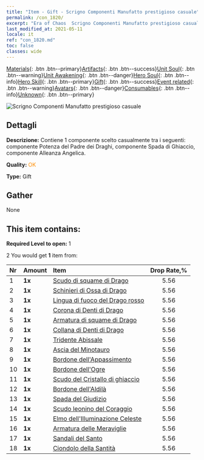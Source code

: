 ```yaml
---
title: "Item - Gift - Scrigno Componenti Manufatto prestigioso casuale"
permalink: /con_1820/
excerpt: "Era of Chaos  Scrigno Componenti Manufatto prestigioso casuale"
last_modified_at: 2021-05-11
locale: it
ref: "con_1820.md"
toc: false
classes: wide
---
```

 [Materials](/ItemsIT/){: .btn .btn--primary}[Artifacts](/ItemsIT/Artifacts/){: .btn .btn--success}[Unit Soul](/ItemsIT/UnitSoul/){: .btn .btn--warning}[Unit Awakening](/ItemsIT/UnitAwakening/){: .btn .btn--danger}[Hero Soul](/ItemsIT/HeroSoul/){: .btn .btn--info}[Hero Skill](/ItemsIT/HeroSkill/){: .btn .btn--primary}[Gift](/ItemsIT/Gift/){: .btn .btn--success}[Event related](/ItemsIT/Events/){: .btn .btn--warning}[Avatars](/ItemsIT/Avatars/){: .btn .btn--danger}[Consumables](/ItemsIT/Consumables/){: .btn .btn--info}[Unknown](/ItemsIT/Unknown/){: .btn .btn--primary}

 ![Scrigno Componenti Manufatto prestigioso casuale](/images/t/i_907046.png)

## Dettagli
 **Descrizione:** Contiene 1 componente scelto casualmente tra i seguenti: componente Potenza del Padre dei Draghi, componente Spada di Ghiaccio, componente Alleanza Angelica.

 **Quality:** <span style="color: #FF8C00">OK</span>

 **Type:** Gift

## Gather

  None

## This item contains:

 **Required Level to open:** 1

 2 You would get **1** item  from:

  | Nr | Amount |     Item    | Drop Rate,% |
  |:---|:-------|:------------|:---------:|
  | 1 |  **1x** | [Scudo di squame di Drago](/ItemsIT/art_144/) | 5.56 | 
  | 2 |  **1x** | [Schinieri di Ossa di Drago](/ItemsIT/art_145/) | 5.56 | 
  | 3 |  **1x** | [Lingua di fuoco del Drago rosso](/ItemsIT/art_146/) | 5.56 | 
  | 4 |  **1x** | [Corona di Denti di Drago](/ItemsIT/art_147/) | 5.56 | 
  | 5 |  **1x** | [Armatura di squame di Drago](/ItemsIT/art_148/) | 5.56 | 
  | 6 |  **1x** | [Collana di Denti di Drago](/ItemsIT/art_149/) | 5.56 | 
  | 7 |  **1x** | [Tridente Abissale](/ItemsIT/art_160/) | 5.56 | 
  | 8 |  **1x** | [Ascia del Minotauro](/ItemsIT/art_161/) | 5.56 | 
  | 9 |  **1x** | [Bordone dell'Appassimento](/ItemsIT/art_162/) | 5.56 | 
  | 10 |  **1x** | [Bordone dell'Ogre](/ItemsIT/art_163/) | 5.56 | 
  | 11 |  **1x** | [Scudo del Cristallo di ghiaccio](/ItemsIT/art_164/) | 5.56 | 
  | 12 |  **1x** | [Bordone dell'Aldilà](/ItemsIT/art_165/) | 5.56 | 
  | 13 |  **1x** | [Spada del Giudizio](/ItemsIT/art_150/) | 5.56 | 
  | 14 |  **1x** | [Scudo leonino del Coraggio](/ItemsIT/art_151/) | 5.56 | 
  | 15 |  **1x** | [Elmo dell'Illuminazione Celeste](/ItemsIT/art_152/) | 5.56 | 
  | 16 |  **1x** | [Armatura delle Meraviglie](/ItemsIT/art_153/) | 5.56 | 
  | 17 |  **1x** | [Sandali del Santo](/ItemsIT/art_154/) | 5.56 | 
  | 18 |  **1x** | [Ciondolo della Santità](/ItemsIT/art_155/) | 5.56 | 
